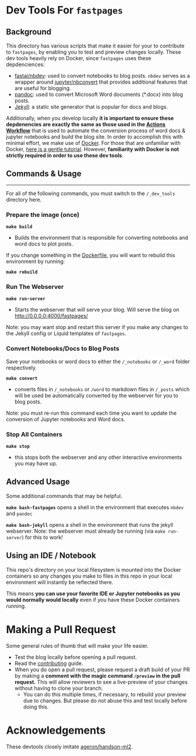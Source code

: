 # Dev Tools For `fastpages`

## Background

This directory has various scripts that make it easier for your to contribute to `fastpages`, by enabling you to test and preview changes locally.  These dev tools heavily rely on Docker, since `fastpages` uses these depdenciences:

- [fastai/nbdev](https://github.com/fastai/nbdev): used to convert notebooks to blog posts.  `nbdev` serves as a wrapper around [jupyter/nbconvert](https://github.com/jupyter/nbconvert) that provides additional features that are useful for blogging.
- [pandoc](https://pandoc.org/index.html): used to convert Microsoft Word documents (*.docx) into blog posts.
- [Jekyll](https://jekyllrb.com/): a static site generator that is popular for docs and blogs.

Additionally, when you develop locally **it is important to ensure these depdenencies are exactly the same as those used in the [Actions Workflow](../.github/workflows/ci.yaml)** that is used to automate the conversion process of word docs & jupyter notebooks and build the blog site.  In order to accomplish this with minimal effort, we make use of [Docker](https://www.docker.com/).  For those that are unfamiliar with Docker, [here is a gentle tutorial](https://towardsdatascience.com/how-docker-can-help-you-become-a-more-effective-data-scientist-7fc048ef91d5).  However, **familiarity with Docker is not strictly required in order to use these dev tools**.


## Commands & Usage
---

For all of the following commands, you must switch to the `/_dev_tools` directory here.


### Prepare the image (once)

**`make build`**
-  Builds the environment that is responsible for converting notebooks and word docs to plot posts.

If you change something in the [Dockerfile](../_action_files/Dockerfile), you will want to rebuild this environment by running:

**`make rebuild`**


### Run The Webserver

**`make run-server`**
 - Starts the webserver that will serve your blog.  Will serve the blog on http://0.0.0.0:4000/fastpages/

 Note: you may want stop and restart this server if you make any changes to the Jekyll config or Liquid templates of `fastpages`.

### Convert Notebooks/Docs to Blog Posts

Save your notebooks or word docs to either the `/_notebooks` or `/_word` folder respectively. 

**`make convert`**
- converts files in `/_notebooks` or `/word` to markdown files in `/_posts` which will be used be automatically converted by the webserver for you to blog posts.

Note: you must re-run this command each time you want to update the conversion of Jupyter notebooks and Word docs.


###  Stop All Containers

**`make stop`**

- this stops both the webserver and any other interactive environments you may have up.


## Advanced Usage

Some additional commands that may be helpful.

**`make bash-fastpages`** opens a shell in the environment that executes `nbdev` and `pandoc`

**`make bash-jekyll`** opens a shell in the environment that runs the jekyll webserver.  Note: the webserver must already be running (via `make run-server`) for this to work!


## Using an IDE / Notebook

This repo's directory on your local filesystem is mounted into the Docker containers so any changes you make to files in this repo in your local environment will instantly be reflected there.  

This means **you can use your favorite IDE or Jupyter notebooks as you would normally would locally** even if you have these Docker containers running.

# Making a Pull Request

Some general rules of thumb that will make your life easier.

- Test the blog locally before opening a pull request. 
- Read the [contributing](../CONTRIBUTING.md) guide.
- When you do open a pull request, please request a draft build of your PR by making a **comment with the magic command `/preview` in the pull request.**  This will allow reviewers to see a live-preview of your changes without having to clone your branch.
    - You can do this multiple times, if necessary, to rebuild your preview due to changes.  But please do not abuse this and test locally before doing this.

# Acknowledgements

These devtools closely imitate [ageron/handson-ml2](https://github.com/ageron/handson-ml2/tree/master/docker).

